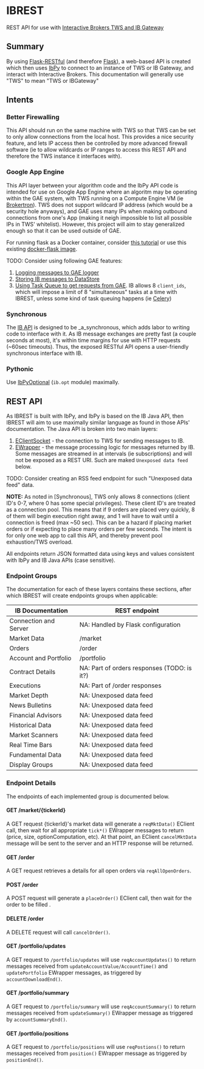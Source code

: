 # IBREST
REST API for use with [Interactive Brokers TWS and IB Gateway](https://www.interactivebrokers.com/en/index.php?f=5041&ns=T)

## Summary
By using [Flask-RESTful](http://flask-restful-cn.readthedocs.org/en/0.3.4/) (and therefore [Flask](http://flask.pocoo.org/)), a web-based API is created which then uses [IbPy](https://github.com/blampe/IbPy) to connect to an instance of TWS or IB Gateway, and interact with Interactive Brokers.  This documentation will generally use "TWS" to mean "TWS or IBGateway"

## Intents
### Better Firewalling
This API should run on the same machine with TWS so that TWS can be set to only allow connections from the local host.  This provides a nice security feature, and lets IP access then be controlled by more advanced firewall software (ie to allow wildcards or IP ranges to access this REST API and therefore the TWS instance it interfaces with). 

### Google App Engine
This API layer between your algorithm code and the IbPy API code is intended for use on Google App Engine where an algoritm may be operating within the GAE system, with TWS running on a Compute Engine VM (ie [Brokertron](http://www.brokertron.com/)).  TWS does not support wildcard IP address (which would be a security hole anyways), and GAE uses many IPs when making outbound connections from one's App (making it neigh impossible to list all possible IPs in TWS' whitelist).  However, this project will aim to stay generalized enough so that it can be used outside of GAE.  

For running flask as a Docker container, consider [this tutorial](http://containertutorials.com/docker-compose/flask-simple-app.html) or use this existing [docker-flask image](https://hub.docker.com/r/p0bailey/docker-flask/).

TODO: Consider using following GAE features:
1. [Logging messages to GAE logger](https://cloud.google.com/logging/docs/agent/installation)
2. [Storing IB messages to DataStore](https://cloud.google.com/datastore/docs/getstarted/start_python/)
3. [Using Task Queue to get requests from GAE](https://cloud.google.com/appengine/docs/java/taskqueue/rest/about_auth).  IB allows 8 `client_ids`, which will impose a limit of 8 "simultaneous" tasks at a time with IBREST, unless some kind of task queuing happens (ie [Celery](http://flask.pocoo.org/docs/0.10/patterns/celery/))
 
### Synchronous
The [IB API](https://www.interactivebrokers.com/en/software/api/api.htm) is designed to be _a_synchronous, which adds labor to writing code to interface with it.  As IB message exchanges are pretty fast (a couple seconds at most), it's within time margins for use with HTTP requests (~60sec timeouts).  Thus, the exposed RESTful API opens a user-friendly synchronous interface with IB.

### Pythonic
Use [IbPyOptional](https://code.google.com/p/ibpy/wiki/IbPyOptional) (`ib.opt` module) maximally. 

## REST API
As IBREST is built with IbPy, and IbPy is based on the IB Java API, then IBREST will aim to use maximally similar language as found in those APIs' documentation.  The Java API is broken into two main layers:

1. [EClientSocket](https://www.interactivebrokers.com/en/software/api/apiguide/java/java_eclientsocket_methods.htm) - the connection to TWS for sending messages to IB. 
2. [EWrapper](https://www.interactivebrokers.com/en/software/api/apiguide/java/java_ewrapper_methods.htm) - the message processing logic for messages returned by IB.  Some messages are streamed in at intervals (ie subscriptions) and will not be exposed as a REST URI.  Such are maked `Unexposed data feed` below. 

TODO: Consider creating an RSS feed endpoint for such "Unexposed data feed" data. 

**NOTE:** As noted in [Synchronous], TWS only allows 8 connections (client ID's 0-7, where 0 has some special privileges).  These client ID's are treated as a connection pool.   This means that if 9 orders are placed very quickly, 8 of them will begin execution right away, and 1 will have to wait until a connection is freed (max ~50 sec).  This can be a hazard if placing market orders or if expecting to place many orders per few seconds.  The intent is for only one web app to call this API, and thereby prevent pool exhaustion/TWS overload.  
    
All endpoints return JSON formatted data using keys and values consistent with IbPy and IB Java APIs (case sensitive).

### Endpoint Groups
The documentation for each of these layers contains these sections, after which IBREST will create endpoints groups when applicable:

IB Documentation | REST endpoint
---------------- | -------------
Connection and Server | NA: Handled by Flask configuration
Market Data | /market
Orders | /order
Account and Portfolio | /portfolio
Contract Details | NA: Part of orders responses (TODO: is it?)
Executions | NA: Part of /order responses 
Market Depth | NA: Unexposed data feed
News Bulletins | NA: Unexposed data feed
Financial Advisors | NA: Unexposed data feed
Historical Data | NA: Unexposed data feed
Market Scanners | NA: Unexposed data feed
Real Time Bars| NA: Unexposed data feed
Fundamental Data | NA: Unexposed data feed
Display Groups| NA: Unexposed data feed

 
### Endpoint Details
The endpoints of each implemented group is documented below.  
 
#### GET /market/{tickerId}
A GET request {tickerId}'s market data will generate a `reqMktData()` EClient call, then wait for all appropriate `tick*()` EWrapper messages to return (price, size, optionComputation, etc).  At that point, an EClient `cancelMktData` message will be sent to the server and an HTTP response will be returned.
 
#### GET /order
A GET request retrieves a details for all open orders via `reqAllOpenOrders`.

#### POST /order
A POST request will generate a `placeOrder()` EClient call, then wait for the order to be filled .

#### DELETE /order
A DELETE request will call `cancelOrder()`.

#### GET /portfolio/updates
A GET request to `/portfolio/updates` will use `reqAccountUpdates()` to return messages received from `updateAccountValue/AccountTime()` and `updatePortfolio` EWrapper messages, as triggered by `accountDownloadEnd()`.

#### GET /portfolio/summary
A GET request to `/portfolio/summary` will use `reqAccountSummary()` to return messages received from `updateSummary()` EWrapper message as triggered by `accountSummaryEnd()`.

#### GET /portfolio/positions
A GET request to `/portfolio/positions` will use `reqPostions()` to return messages received from `position()` EWrapper message as triggered by `positionEnd()`.